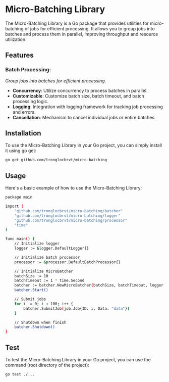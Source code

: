 # Micro-Batching Library
The Micro-Batching Library is a Go package that provides utilities for micro-batching of jobs for efficient processing. It allows you to group jobs into batches and process them in parallel, improving throughput and resource utilization.

## Features
### Batch Processing:
_Group jobs into batches for efficient processing._
- **Concurrency**: Utilize concurrency to process batches in parallel.
- **Customizable**: Customize batch size, batch timeout, and batch processing logic.
- **Logging**: Integration with logging framework for tracking job processing and errors.
- **Cancellation**: Mechanism to cancel individual jobs or entire batches.
## Installation
To use the Micro-Batching Library in your Go project, you can simply install it using go get:
```bash
go get github.com/tronglocbrvt/micro-batching
```

## Usage
Here's a basic example of how to use the Micro-Batching Library:
```bash
package main

import (
    "github.com/tronglocbrvt/micro-batching/batcher"
    "github.com/tronglocbrvt/micro-batching/logger"
    "github.com/tronglocbrvt/micro-batching/processor"
    "time"
)

func main() {
    // Initialize logger
    logger := &logger.DefaultLogger{}

    // Initialize batch processor
    processor := &processor.DefaultBatchProcessor{}

    // Initialize MicroBatcher
    batchSize := 10
    batchTimeout := 1 * time.Second
    batcher := batcher.NewMicroBatcher(batchSize, batchTimeout, logger, processor)
    batcher.Start()

    // Submit jobs
    for i := 0; i < 100; i++ {
        batcher.SubmitJob(job.Job{ID: i, Data: "data"})
    }

    // Shutdown when finish
    batcher.Shutdown()
}
```

## Test
To test the Micro-Batching Library in your Go project, you can use the command (root directory of the project):
```bash
go test ./...
```